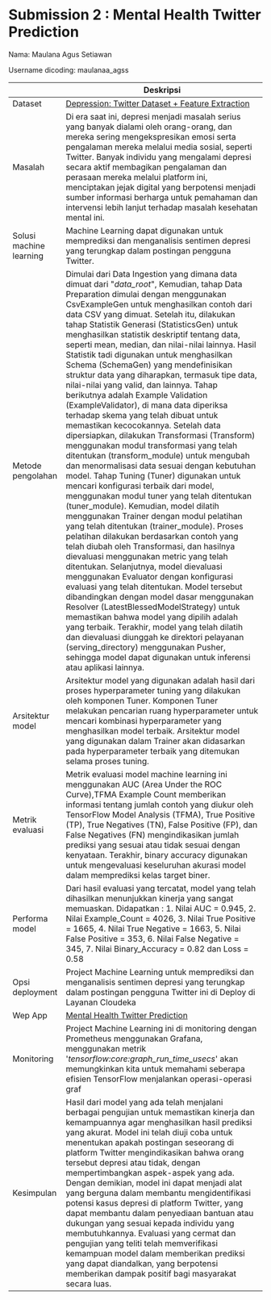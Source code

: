 # Submission 2 : Mental Health Twitter Prediction
Nama: Maulana Agus Setiawan

Username dicoding: maulanaa_agss

| | Deskripsi |
| ----------- | ----------- |
| Dataset | [Depression: Twitter Dataset + Feature Extraction](https://www.kaggle.com/datasets/infamouscoder/mental-health-social-media) |
| Masalah | Di era saat ini, depresi menjadi masalah serius yang banyak dialami oleh orang-orang, dan mereka sering mengekspresikan emosi serta pengalaman mereka melalui media sosial, seperti Twitter. Banyak individu yang mengalami depresi secara aktif membagikan pengalaman dan perasaan mereka melalui platform ini, menciptakan jejak digital yang berpotensi menjadi sumber informasi berharga untuk pemahaman dan intervensi lebih lanjut terhadap masalah kesehatan mental ini. |
| Solusi machine learning | Machine Learning dapat digunakan untuk memprediksi dan menganalisis sentimen depresi yang terungkap dalam postingan pengguna Twitter.  |
| Metode pengolahan | Dimulai dari Data Ingestion yang dimana data dimuat dari "_data_root_", Kemudian, tahap Data Preparation dimulai dengan menggunakan CsvExampleGen untuk menghasilkan contoh dari data CSV yang dimuat. Setelah itu, dilakukan tahap Statistik Generasi (StatisticsGen) untuk menghasilkan statistik deskriptif tentang data, seperti mean, median, dan nilai-nilai lainnya. Hasil Statistik tadi digunakan untuk menghasilkan Schema (SchemaGen) yang mendefinisikan struktur data yang diharapkan, termasuk tipe data, nilai-nilai yang valid, dan lainnya. Tahap berikutnya adalah Example Validation (ExampleValidator), di mana data diperiksa terhadap skema yang telah dibuat untuk memastikan kecocokannya. Setelah data dipersiapkan, dilakukan Transformasi (Transform) menggunakan modul transformasi yang telah ditentukan (transform_module) untuk mengubah dan menormalisasi data sesuai dengan kebutuhan model. Tahap Tuning (Tuner) digunakan untuk mencari konfigurasi terbaik dari model, menggunakan modul tuner yang telah ditentukan (tuner_module). Kemudian, model dilatih menggunakan Trainer dengan modul pelatihan yang telah ditentukan (trainer_module). Proses pelatihan dilakukan berdasarkan contoh yang telah diubah oleh Transformasi, dan hasilnya dievaluasi menggunakan metric yang telah ditentukan. Selanjutnya, model dievaluasi menggunakan Evaluator dengan konfigurasi evaluasi yang telah ditentukan. Model tersebut dibandingkan dengan model dasar menggunakan Resolver (LatestBlessedModelStrategy) untuk memastikan bahwa model yang dipilih adalah yang terbaik. Terakhir, model yang telah dilatih dan dievaluasi diunggah ke direktori pelayanan (serving_directory) menggunakan Pusher, sehingga model dapat digunakan untuk inferensi atau aplikasi lainnya.|
| Arsitektur model | Arsitektur model yang digunakan adalah hasil dari proses hyperparameter tuning yang dilakukan oleh komponen Tuner. Komponen Tuner melakukan pencarian ruang hyperparameter untuk mencari kombinasi hyperparameter yang menghasilkan model terbaik. Arsitektur model yang digunakan dalam Trainer akan didasarkan pada hyperparameter terbaik yang ditemukan selama proses tuning. |
| Metrik evaluasi |Metrik evaluasi model machine learning ini menggunakan AUC (Area Under the ROC Curve),TFMA Example Count memberikan informasi tentang jumlah contoh yang diukur oleh TensorFlow Model Analysis (TFMA), True Positive (TP), True Negatives (TN), False Positive (FP), dan False Negatives (FN) mengindikasikan jumlah prediksi yang sesuai atau tidak sesuai dengan kenyataan. Terakhir, binary accuracy digunakan untuk mengevaluasi keseluruhan akurasi model dalam memprediksi kelas target biner. |
| Performa model | Dari hasil evaluasi yang tercatat, model yang telah dihasilkan menunjukkan kinerja yang sangat memuaskan. Didapatkan : 1. Nilai AUC = 0.945, 2. Nilai Example_Count = 4026, 3. Nilai True Positive = 1665, 4. Nilai True Negative = 1663, 5. Nilai False Positive = 353, 6. Nilai False Negative = 345, 7. Nilai Binary_Accuracy = 0.82 dan Loss = 0.58  |
| Opsi deployment | Project Machine Learning untuk memprediksi dan menganalisis sentimen depresi yang terungkap dalam postingan pengguna Twitter ini di Deploy di Layanan Cloudeka |
| Wep App | [Mental Health Twitter Prediction](http://103.190.215.45:8501/v1/models/mental-health-twitter-model/metadata) |
| Monitoring | Project Machine Learning ini di monitoring dengan Prometheus menggunakan Grafana, menggunakan metrik '_tensorflow:core:graph_run_time_usecs_' akan memungkinkan kita untuk memahami seberapa efisien TensorFlow menjalankan operasi-operasi graf |
| Kesimpulan |  Hasil dari model yang ada telah menjalani berbagai pengujian untuk memastikan kinerja dan kemampuannya agar menghasilkan hasil prediksi yang akurat. Model ini telah diuji coba untuk menentukan apakah postingan seseorang di platform Twitter mengindikasikan bahwa orang tersebut depresi atau tidak, dengan mempertimbangkan aspek-aspek yang ada. Dengan demikian, model ini dapat menjadi alat yang berguna dalam membantu mengidentifikasi potensi kasus depresi di platform Twitter, yang dapat membantu dalam penyediaan bantuan atau dukungan yang sesuai kepada individu yang membutuhkannya. Evaluasi yang cermat dan pengujian yang teliti telah memverifikasi kemampuan model dalam memberikan prediksi yang dapat diandalkan, yang berpotensi memberikan dampak positif bagi masyarakat secara luas. |
